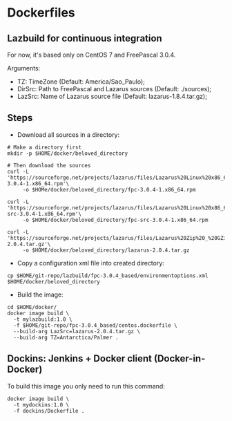# Dockerfiles

## Lazbuild for continuous integration

For now, it's based only on CentOS 7 and FreePascal 3.0.4.

Arguments:
* TZ: TimeZone (Default: America/Sao_Paulo);
* DirSrc: Path to FreePascal and Lazarus sources (Default: ./sources);
* LazSrc: Name of Lazarus source file (Default: lazarus-1.8.4.tar.gz);

## Steps
* Download all sources in a directory:
```
# Make a directory first
mkdir -p $HOME/docker/beloved_directory

# Then download the sources
curl -L 'https://sourceforge.net/projects/lazarus/files/Lazarus%20Linux%20x86_64%20RPM/Lazarus%201.8.4/fpc-3.0.4-1.x86_64.rpm'\
     -o $HOMe/docker/beloved_directory/fpc-3.0.4-1.x86_64.rpm
     
curl -L 'https://sourceforge.net/projects/lazarus/files/Lazarus%20Linux%20x86_64%20RPM/Lazarus%201.8.4/fpc-src-3.0.4-1.x86_64.rpm'\
     -o $HOME/docker/beloved_directory/fpc-src-3.0.4-1.x86_64.rpm

curl -L 'https://sourceforge.net/projects/lazarus/files/Lazarus%20Zip%20_%20GZip/Lazarus%202.0.4/lazarus-2.0.4.tar.gz'\
     -o $HOME/docker/beloved_directory/lazarus-2.0.4.tar.gz
```
* Copy a configuration xml file into created directory:
```
cp $HOME/git-repo/lazbuild/fpc-3.0.4_based/environmentoptions.xml $HOME/docker/beloved_directory
```
* Build the image:
```
cd $HOME/docker/
docker image build \
  -t mylazbuild:1.0 \
  -f $HOME/git-repo/fpc-3.0.4_based/centos.dockerfile \
  --build-arg LazSrc=lazarus-2.0.4.tar.gz \
  --build-arg TZ=Antarctica/Palmer .
  ```
## Dockins: Jenkins + Docker client (Docker-in-Docker)
To build this image you only need to run this command:
```
docker image build \
  -t mydockins:1.0 \ 
  -f dockins/Dockerfile .
```
